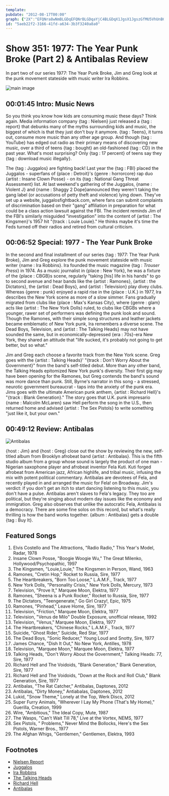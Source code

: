 ```yaml
---
template: 
pubdate: "2012-08-17T00:00"
graph: {"2X":"EFQNra8wNmBLGDqEFQNrBLGDqaYjC4BLGDqX1JgsX1JgszGfMU5VhUnBGjTrBGjTrY2MS15AzZxshL8NY2MS1lECOw5VhUnY2MS15VhUnVasQG5VhUnBFpdf5VhUnshL8NOuUsgrX5bv","BG":"","2A0":"97qipX6cfd97qipBHm1G7x0vlQn8tP7x0vl97qip"}
id: "5aeb22f2-3166-41fd-a634-3b3f3240a8a0"
---
```






# Show 351: 1977: The Year Punk Broke (Part 2) & Antibalas Review

In part two of our series 1977: The Year Punk Broke, Jim and Greg look at the punk movement stateside with music writer Ira Robbins.

![main image](https://static.soundopinions.org/images/2012/1977_part2.jpg)



## 00:01:45 Intro: Music News

So you think you know how kids are consuming music these days? Think again. Media information company {tag : Nielsen} just released a {tag : report} that debunks many of the myths surrounding kids and music, the biggest of which is that they just don't buy it anymore. {tag : Teens}, it turns out, consume more music than any other age group. And though {tag : YouTube} has edged out radio as their primary means of discovering new music, over a third of teens {tag : bought} an old-fashioned {tag : CD} in the past year. What's most surprising? Only {tag : 17 percent} of teens say they {tag : download music illegally}.

The {tag : Juggalos} are fighting back! Last year the {tag : FBI} placed the Juggalos - superfans of {place : Detroit}'s {genre : horrorcore} rap duo {artist : Insane Clown Posse} - on its {tag : National Gang Threat Assessment} list. At last weekend's gathering of the Juggalos, {name : Violent J} and {name : Shaggy 2 Dope}announced they weren't taking the gang label (or accusations of petty theft and violence) lying down. They've set up a website, juggalosfightback.com, where fans can submit complaints of discrimination based on their "gang" affiliation in preparation for what could be a class action lawsuit against the FBI. The incident reminds Jim of the FBI's similarly misguided "investigation" into the content of {artist : The Kingsmen}'s 1957 hit "{track : Louie Louie}." He thinks maybe it's time the Feds turned off their radios and retired from cultural criticism.



## 00:06:52 Special: 1977 - The Year Punk Broke

In the second and final installment of our series {tag : 1977: The Year Punk Broke}, Jim and Greg explore the punk movement stateside with music writer {name : Ira Robbins}. Ira founded the music magazine {tag : *Trouser Press*} in 1974. As a music journalist in {place : New York}, he was a fixture of the {place : CBGB}s scene, regularly "taking [his] life in his hands" to go to second avenue and hear bands like the {artist : Ramones}, {artist : the Dictators}, the {artist : Dead Boys}, and {artist : Television} play divey clubs. Whereas {genre : punk} enjoyed a rapid rise in the {place : U.K.} in 1977, Ira describes the New York scene as more of a slow simmer. Fans gradually migrated from clubs like {place : Max's Kansas City}, where {genre : glam} acts like {artist : The New York Dolls} ruled, to clubs like CBGBs where a younger, rawer set of performers was defining the punk look and sound. Though the Ramones, with their simple song structures and leather jackets became emblematic of New York punk, Ira remembers a diverse scene. The Dead Boys, Television, and {artist : The Talking Heads} may not have sounded the same, but in economically-depressed {era : 70s}-era New York, they shared an attitude that "life sucked, it's probably not going to get better, but so what."

Jim and Greg each choose a favorite track from the New York scene. Greg goes with the {artist : Talking Heads}' "{track : Don't Worry About the Government}" from the band's self-titled debut. More than any other band, the Talking Heads epitomized New York punk's diversity. Their first gig may have been opening for the Ramones, but Greg contends the band's sound was more dance than punk. Still, Byrne's narrator in this song - a stressed, neurotic government bureaucrat - taps into the anxiety of the punk era. Jims goes with the ultimate American punk anthem, {artist : Richard Hell}'s "{track : Blank Generation}." The story goes that U.K. punk impresario {name : Malcolm McLaren} saw Hell perform the song in the U.S., then returned home and advised {artist : The Sex Pistols} to write something "just like it, but your own."



## 00:49:12 Review: Antibalas

![Antibalas](https://static.soundopinions.org/assets/351/2A00.jpg)

{host : Jim} and {host : Greg} close out the show by reviewing the new, self-titled album from Brooklyn afrobeat band {artist : Antibalas}. This is the fifth studio album from a group whose sound is largely the product of one man - Nigerian saxophone player and afrobeat inventor Fela Kuti. Kuti forged afrobeat from American jazz, African highlife, and tribal music, infusing the mix with potent political commentary. Antibalas are devotees of Fela, and recently played in and arranged the music for Fela! on Broadway. Jim's verdict: if you don't get an itch to start dancing listening to this music, you don't have a pulse. Antibalas aren't slaves to Fela's legacy. They too are political, but they're singing about modern day issues like the economy and immigration. Greg also observes that unlike the autocratic Fela, Antibalas is a democracy. There are some fine solos on this record, but what's really thrilling is how the band works together. {album : Antibalas} gets a double {tag : Buy It}.



## Featured Songs

1. Elvis Costello and The Attractions, "Radio Radio," This Year's Model, Radar, 1978
2. Insane Clown Posse, "Boogie Woogie Wu," The Great Milenko, Hollywood/Psychopathic, 1997
3. The Kingsmen, "Louie,Louie," The Kingsmen in Person, Wand, 1963
4. Ramones, "Cretin Hop," Rocket to Russia, Sire, 1977
5. The Heartbreakers, "Born Too Loose," L.A.M.F., Track, 1977
6. New York Dolls, "Personality Crisis," New York Dolls, Mercury, 1973
7. Television, "Prove It," Marquee Moon, Elektra, 1977
8. Ramones, "Sheena is a Punk Rocker," Rocket to Russia, Sire, 1977
9. The Dictators, "Teengenerate," Go Girl Crazy!, Epic, 1975
10. Ramones, "Pinhead," Leave Home, Sire, 1977
11. Television, "Friction," Marquee Moon, Elektra, 1977
12. Television, "Venus de Milo" Double Exposure, unofficial release, 1992
13. Television, "Venus," Marquee Moon, Elektra, 1977
14. The Heartbreakers, "Chinese Rocks," L.A.M.F., Track, 1977
15. Suicide, "Ghost Rider," Suicide, Red Star, 1977
16. The Dead Boys, "Sonic Reducer," Young Loud and Snotty, Sire, 1977
17. James Chance, "Dish It Out," No New York, Antilles, 1978
18. Television, "Marquee Moon," Marquee Moon, Elektra, 1977
19. Talking Heads, "Don't Worry About the Government," Talking Heads: 77, Sire, 1977
20. Richard Hell and The Voidoids, "Blank Generation," Blank Generation, Sire, 1977
21. Richard Hell and The Voidoids, "Down at the Rock and Roll Club," Blank Generation, Sire, 1977
22. Antibalas, "The Rat Catcher," Antibalas, Daptones, 2012
23. Antibalas, "Dirty Money," Antiabalas, Daptones, 2012
24. Lukid, "Snow Theme," Lonely at the Top, Werk Discs, 2012
25. Super Furry Animals, "Wherever I Lay My Phone (That's My Home)," Guerilla, Creation, 1999
26. Wire, "Ambitious," The Ideal Copy, Mute, 1987
27. The Wasps, "Can't Wait Till 78," Live at the Vortex, NEMS, 1977
28. Sex Pistols, " Problems," Never Mind the Bollocks, Here's the Sex Pistols, Warner Bros., 1977
29. The Afghan Whigs, "Gentlemen," Gentlemen, Elektra, 1993



## Footnotes

- [Nielsen Report](http://www.nielsen.com/us/en/press-room/2012/music-discovery-still-dominated-by-radio--says-nielsen-music-360.html)
- [Juggalos](http://www.huffingtonpost.com/2013/03/08/fbi-gang-files-insane-clown-posse_n_2837064.html)
- [Ira Robbins](http://www.allmusic.com/artist/ira-robbins-mn0001248787/biography)
- [The Talking Heads](http://www.talking-heads.nl/)
- [Richard Hell](http://www.richardhell.com/)
- [Antibalas](http://www.antibalas.com/)